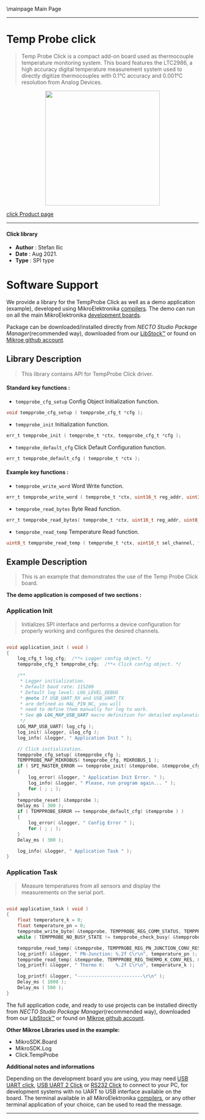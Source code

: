 \mainpage Main Page

---
# Temp Probe click

> Temp Probe Click is a compact add-on board used as thermocouple temperature monitoring system. This board features the LTC2986, a high accuracy digital temperature measurement system used to directly digitize thermocouples with 0.1°C accuracy and 0.001°C resolution from Analog Devices.

<p align="center">
  <img src="https://download.mikroe.com/images/click_for_ide/temp_probe_click.png" height=300px>
</p>

[click Product page](https://www.mikroe.com/temp-probe-click)

---


#### Click library

- **Author**        : Stefan Ilic
- **Date**          : Aug 2021.
- **Type**          : SPI type


# Software Support

We provide a library for the TempProbe Click
as well as a demo application (example), developed using MikroElektronika
[compilers](https://www.mikroe.com/necto-studio).
The demo can run on all the main MikroElektronika [development boards](https://www.mikroe.com/development-boards).

Package can be downloaded/installed directly from *NECTO Studio Package Manager*(recommended way), downloaded from our [LibStock&trade;](https://libstock.mikroe.com) or found on [Mikroe github account](https://github.com/MikroElektronika/mikrosdk_click_v2/tree/master/clicks).

## Library Description

> This library contains API for TempProbe Click driver.

#### Standard key functions :

- `tempprobe_cfg_setup` Config Object Initialization function.
```c
void tempprobe_cfg_setup ( tempprobe_cfg_t *cfg );
```

- `tempprobe_init` Initialization function.
```c
err_t tempprobe_init ( tempprobe_t *ctx, tempprobe_cfg_t *cfg );
```

- `tempprobe_default_cfg` Click Default Configuration function.
```c
err_t tempprobe_default_cfg ( tempprobe_t *ctx );
```

#### Example key functions :

- `tempprobe_write_word` Word Write function.
```c
err_t tempprobe_write_word ( tempprobe_t *ctx, uint16_t reg_addr, uint32_t data_in );
```

- `tempprobe_read_bytes` Byte Read function.
```c
err_t tempprobe_read_bytes( tempprobe_t *ctx, uint16_t reg_addr, uint8_t *data_out, uint8_t n_bytes );
```

- `tempprobe_read_temp` Temperature Read function.
```c
uint8_t tempprobe_read_temp ( tempprobe_t *ctx, uint16_t sel_channel, float *data_out );
```

## Example Description

> This is an example that demonstrates the use of the Temp Probe Click board.

**The demo application is composed of two sections :**

### Application Init

> Initializes SPI interface and performs a  device configuration for properly working and  configures the desired channels.

```c

void application_init ( void ) 
{
    log_cfg_t log_cfg;  /**< Logger config object. */
    tempprobe_cfg_t tempprobe_cfg;  /**< Click config object. */

    /** 
     * Logger initialization.
     * Default baud rate: 115200
     * Default log level: LOG_LEVEL_DEBUG
     * @note If USB_UART_RX and USB_UART_TX 
     * are defined as HAL_PIN_NC, you will 
     * need to define them manually for log to work. 
     * See @b LOG_MAP_USB_UART macro definition for detailed explanation.
     */
    LOG_MAP_USB_UART( log_cfg );
    log_init( &logger, &log_cfg );
    log_info( &logger, " Application Init " );

    // Click initialization.
    tempprobe_cfg_setup( &tempprobe_cfg );
    TEMPPROBE_MAP_MIKROBUS( tempprobe_cfg, MIKROBUS_1 );
    if ( SPI_MASTER_ERROR == tempprobe_init( &tempprobe, &tempprobe_cfg ) ) 
    {
        log_error( &logger, " Application Init Error. " );
        log_info( &logger, " Please, run program again... " );
        for ( ; ; );
    }
    tempprobe_reset( &tempprobe );
    Delay_ms ( 300 );
    if ( TEMPPROBE_ERROR == tempprobe_default_cfg( &tempprobe ) ) 
    {
        log_error( &logger, " Config Error " );
        for ( ; ; );
    }
    Delay_ms ( 300 );

    log_info( &logger, " Application Task " );
}

```

### Application Task

> Measure temperatures from all sensors and display the measurements on the serial port.

```c

void application_task ( void ) 
{
    float temperature_k = 0;
    float temperature_pn = 0;
    tempprobe_write_byte( &tempprobe, TEMPPROBE_REG_COMM_STATUS, TEMPPROBE_START_CONV );
    while ( TEMPPROBE_NO_BUSY_STATE != tempprobe_check_busy( &tempprobe ) );

    tempprobe_read_temp( &tempprobe, TEMPPROBE_REG_PN_JUNCTION_CONV_RES, &temperature_pn );
    log_printf( &logger, " PN-Junction: %.2f C\r\n", temperature_pn );
    tempprobe_read_temp( &tempprobe, TEMPPROBE_REG_THERMO_K_CONV_RES, &temperature_k );
    log_printf( &logger, " Thermo K:    %.2f C\r\n", temperature_k );

    log_printf( &logger, "------------------------\r\n" );
    Delay_ms ( 1000 );
    Delay_ms ( 500 );
}

```


The full application code, and ready to use projects can be installed directly from *NECTO Studio Package Manager*(recommended way), downloaded from our [LibStock&trade;](https://libstock.mikroe.com) or found on [Mikroe github account](https://github.com/MikroElektronika/mikrosdk_click_v2/tree/master/clicks).

**Other Mikroe Libraries used in the example:**

- MikroSDK.Board
- MikroSDK.Log
- Click.TempProbe

**Additional notes and informations**

Depending on the development board you are using, you may need
[USB UART click](http://shop.mikroe.com/usb-uart-click),
[USB UART 2 Click](http://shop.mikroe.com/usb-uart-2-click) or
[RS232 Click](http://shop.mikroe.com/rs232-click) to connect to your PC, for
development systems with no UART to USB interface available on the board. The
terminal available in all MikroElektronika
[compilers](http://shop.mikroe.com/compilers), or any other terminal application
of your choice, can be used to read the message.

---
